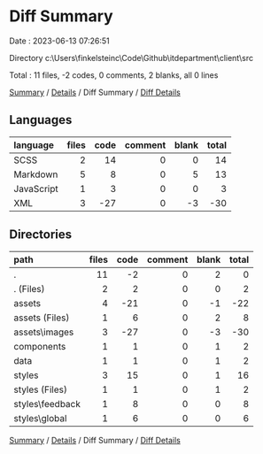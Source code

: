 # Diff Summary

Date : 2023-06-13 07:26:51

Directory c:\\Users\\finkelsteinc\\Code\\Github\\itdepartment\\client\\src

Total : 11 files,  -2 codes, 0 comments, 2 blanks, all 0 lines

[Summary](results.md) / [Details](details.md) / Diff Summary / [Diff Details](diff-details.md)

## Languages
| language | files | code | comment | blank | total |
| :--- | ---: | ---: | ---: | ---: | ---: |
| SCSS | 2 | 14 | 0 | 0 | 14 |
| Markdown | 5 | 8 | 0 | 5 | 13 |
| JavaScript | 1 | 3 | 0 | 0 | 3 |
| XML | 3 | -27 | 0 | -3 | -30 |

## Directories
| path | files | code | comment | blank | total |
| :--- | ---: | ---: | ---: | ---: | ---: |
| . | 11 | -2 | 0 | 2 | 0 |
| . (Files) | 2 | 2 | 0 | 0 | 2 |
| assets | 4 | -21 | 0 | -1 | -22 |
| assets (Files) | 1 | 6 | 0 | 2 | 8 |
| assets\\images | 3 | -27 | 0 | -3 | -30 |
| components | 1 | 1 | 0 | 1 | 2 |
| data | 1 | 1 | 0 | 1 | 2 |
| styles | 3 | 15 | 0 | 1 | 16 |
| styles (Files) | 1 | 1 | 0 | 1 | 2 |
| styles\\feedback | 1 | 8 | 0 | 0 | 8 |
| styles\\global | 1 | 6 | 0 | 0 | 6 |

[Summary](results.md) / [Details](details.md) / Diff Summary / [Diff Details](diff-details.md)